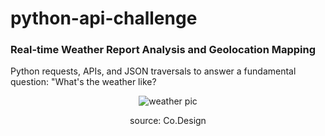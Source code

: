 # python-api-challenge

### Real-time Weather Report Analysis and Geolocation Mapping

Python requests, APIs, and JSON traversals to answer a fundamental question: "What's the weather like? 

<div align="center">
  
![weather pic](https://user-images.githubusercontent.com/65078870/85257447-e1a15580-b433-11ea-834d-f57f0e19da50.png)


source: Co.Design


